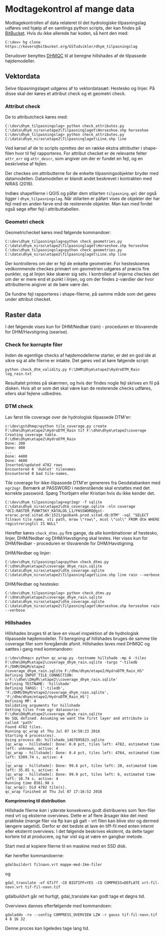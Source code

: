 # Modtagekontrol af mange data #

Modtagekontrollen af data relateret til det hydrologiske tilpasningslag udføres ved hjælp af en samlings python scripts, 
der kan findes på [BitBucket](https://bitbucket.org/GSTudvikler/dhym_tilpasningslag).
Hvis du ikke allerede har koden, så hent den med:

```
C:\dev> hg clone https://kevers@bitbucket.org/GSTudvikler/dhym_tilpasningslag
```

Derudover benyttes [DHMQC](https://bitbucket.org/GSTudvikler/gstdhmqc) til at beregne hillshades af de tilpassede højdemodeller.

## Vektordata ##

Selve tilpasningslaget udgøres af to vektordatasæt: Hestesko og linjer. På disse skal der køres et attribut check og et geometri check.

### Attribut check ###

De to attributcheck køres med:
```
C:\dev\dhym_tilpasningslag> python check_attributes.py C:\data\dhym_niras\etape2\Tilpasninglaget\Horseshoe.shp horseshoe
C:\dev\dhym_tilpasningslag> python check_attributes.py C:\data\dhym_niras\etape2\Tilpasninglaget\Line.shp line
```

Ved kørsel af de to scripts oprettes der en række ekstra attributter i shape-filen hvor til fejl rapporteres.
For attribut checket er de relevante felter  ```attr_err``` og ```attr_descr```, som angiver om der er fundet en fejl, og en beskrivelse af fejlen.

Der checkes om attributterne for de enkelte tilpasningsobjekter bryder med datamodellen.
Datamodellen er blandt andet beskrevet i kontrakten med NIRAS (2016).

Indlæs shapefilerne i QGIS og påfør dem stilarten ```tilpasning.qml``` der også ligger i ```dhym_tilpasningslag```.
Når stilarten er påført vises de objekter der har fejl med en anden farve end de resterende objekter.
Man kan med fordel også søge efter fejl i attributtabellen.


### Geometri check ###

Geometrichecket køres med følgende kommandoer:
```
C:\dev\dhym_tilpasningslag>python check_geometries.py C:\data\dhym_niras\etape2\Tilpasninglaget\Horseshoe.shp horseshoe
C:\dev\dhym_tilpasningslag>python check_geometries.py C:\data\dhym_niras\etape2\Tilpasninglaget\Line.shp line
```

Der kontrolleres om der er fejl de enkelte geometrier.
For hesteskoenes vedkommende checkes primært om geometrien udgøres af præcis fire punkter, og at linjen ikke skærer sig selv.
I kontrollen af linjerne checkes det om der er mere end et punkt i linjen, og om der findes z-værdier der hvor attributterne angiver at de børe være der.

De fundne fejl rapporteres i shape-filerne, på samme måde som det gøres under attribut checket.

## Raster data ##

I det følgende vises kun for DHM/Nedbør (rain) - proceduren er tilsvarende for DHM/Havstigning (searise).

### Check for korrupte filer ###

Inden de egentlige checks af højdemodellerne starter, er det en god ide at sikre sig at alle filerne er intakte.
Det gøres ved at køre følgende script:

```
python check_dtm_validity.py F:\DHM\Dhym\etape2\HydroDTM_Rain log_rain.txt
```

Resultatet printes på skærmen, og hvis der findes nogle fejl skrives en fil på disken.
Hvis alt er som det skal være kan de resterende checks udføres, ellers skal fejlene udbedres.


### DTM check ###

Lav først tile coverage over de hydrologisk tilpassede DTM'er:
```
c:\dev\gstdhmqc>python tile_coverage.py create F:\dhm\dhym\etape2\HydroDTM_Rain tif F:\dhm\dhym\etape2\coverage
Creating coverage table.
F:\dhm\dhym\etape2\HydroDTM_Rain
Done: 200
Done: 400
...
Done: 4400
Done: 4600
Inserted/updated 4782 rows
Encountered 0 'dublet' tilenames
Encountered 0 bad tile-names.
```

Tile coverage for ikke-tilpassede DTM'er genereres fra Geodatabanken med ```ogr2ogr```.
Bemærk at PASSWORD i nedenstående skal erstattes med det korrekte password.
Spørg Thorbjørn eller Kristian hvis du ikke kender det.
```
C:\dev\dhym_tilpasningslag>ogr2ogr -f sqlite C:\data\dhym_niras\etape2\dtm_coverage.sqlite -nln coverage "OCI:RASTER_PUNKTSKY_KATALOG_L1/PASSWORD@gst-orarac.prod.sitad.dk:1521/geobank.prod.sitad.dk:DTM" -sql "SELECT filnavn tile_name, sti path, mrow \"row\", mcol \"col\" FROM dtm WHERE registreringtil IS NULL"
```

Herefter køres ```check_dtms.py``` fire gange, da alle kombinationer af hestesko, linjer, DHM/Nedbør og DHM/Havstigning skal testes.
Her vises kun for DHM/Nedbør - proceduren er tilsvarende for DHM/Havstigning.

DHM/Nedbør og linjer:
```
C:\dev\dhym_tilpasningslag>python check_dtms.py F:\dhm\dhym\etape2\coverage_dhym_rain.sqlite C:\data\dhym_niras\etape2\dtm_coverage.sqlite C:\data\dhym_niras\etape2\Tilpasninglaget\Line.shp line rain --verbose
```

DHM/Nedbør og hestesko:
```
C:\dev\dhym_tilpasningslag> python check_dtms.py F:\dhm\dhym\etape2\coverage_dhym_rain.sqlite C:\data\dhym_niras\etape2\dtm_coverage.sqlite C:\data\dhym_niras\etape2\Tilpasninglaget\Horseshoe.shp horseshoe rain --verbose
```

### Hillshades ###

Hillshades bruges til at lave en visuel inspektion af de hydrologisk tilpassede højdemodeller.
Til beregning af hillshades bruges de samme tile coverage filer som foregående afsnit.
Hillshades laves med DHMQC og sættes i gang med kommandoen:
```
c:\dev\dhmqc> python qc_wrap.py -testname hillshade -mp 4 -tiles F:\dhm\DHyM\etape2\coverage_dhym_rain.sqlite -targs "-tiledb F:/DHM/DHyM/etape2
/coverage_dhym_rain.sqlite F:/dhm/dhym/etape2/HydroDTM_Rain_HS"
Defining INPUT_TILE_CONNECTION: u'F:\\dhm\\DHyM\\etape2\\coverage_dhym_rain.sqlite'
Defining TESTNAME: 'hillshade'
Defining TARGS: ['-tiledb', 'F:/DHM/DHyM/etape2/coverage_dhym_rain.sqlite', 'F:/dhm/dhym/etape2/HydroDTM_Rain_HS']
Defining MP: 4
Validating arguments for hillshade
Getting tiles from ogr datasource: F:\dhm\DHyM\etape2\coverage_dhym_rain.sqlite
No SQL defined. Assuming we want the first layer and attribute is called 'path'
Found 4782 tiles.
Running qc_wrap at Thu Jul 07 14:50:23 2016
Starting 4 process(es).
Using process db: hillshade_1467895823.sqlite
[qc_wrap - hillshade]: Done: 0.0 pct, tiles left: 4782, estimated time left: unknown, active: 4
[qc_wrap - hillshade]: Done: 0.4 pct, tiles left: 4764, estimated time left: 5309.74 s, active: 4
...
[qc_wrap - hillshade]: Done: 99.6 pct, tiles left: 20, estimated time left: 35.85 s, active: 4
[qc_wrap - hillshade]: Done: 99.9 pct, tiles left: 6, estimated time left: 10.74 s, active: 4
Running time 8561.98 s
[qc_wrap]: Did 4782 tile(s).
qc_wrap finished at Thu Jul 07 17:16:52 2016
```

**Komprimering til distribution**

Hillshade filerne _kan_ i yderste konsekvens godt distribueres som 1km-filer med vrt og eksterne overviews. Dette er af flere årsager ikke det mest praktiske (mange filer via ftp kan gå galt - vrt filen kan blive stor og dermed længere søgetid). Derfor er det bedste at lave én tiff-fil med enten internt eller eksternt overviews. I det følgende beskrives eksternt, da dette tager kortere tid at producere, og har vist sig at være en gangbar metode. 

Start med at kopiere filerne til en maskine med en SSD disk. 

Kør herefter kommandoerne: 

```
gdalbuildvrt filnavn.vrt mappe-med-1km-filer
```
og
```
gdal_translate -of GTiff -CO BIGTIFF=YES -CO COMPRESS=DEFLATE vrt-fil-navn.vrt tif-fil-navn.tif
```
gdalbuildvrt går ret hurtigt, gdal_translate kan godt tage et døgns tid.

Overviews dannes efterfølgende med kommandoen: 

```
gdaladdo -ro --config COMPRESS_OVERVIEW LZW -r gauss tif-fil-navn.tif 4 8 16 32
```
Denne proces kan ligeledes tage lang tid. 



